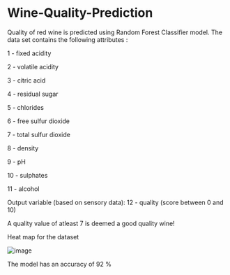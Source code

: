 # Wine-Quality-Prediction

Quality of red wine is predicted using Random Forest Classifier model. The data set contains the following attributes :

1 - fixed acidity

2 - volatile acidity

3 - citric acid

4 - residual sugar

5 - chlorides

6 - free sulfur dioxide

7 - total sulfur dioxide

8 - density

9 - pH

10 - sulphates

11 - alcohol

Output variable (based on sensory data):
12 - quality (score between 0 and 10)

A quality value of atleast 7 is deemed a good quality wine!

Heat map for the dataset

![image](https://github.com/Nandanabpillai/Wine-Quality-Prediction/assets/90125324/1c64271e-2b12-4577-a1e5-942959f7b668)

The model has an accuracy of 92 %
